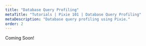 ```yaml
---
title: "Database Query Profiling"
metaTitle: "Tutorials | Pixie 101 | Database Query Profiling"
metaDescription: "Database query profiling using Pixie."
order: 2
---
```


Coming Soon!
